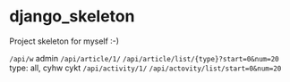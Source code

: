 # django_skeleton
Project skeleton for myself :-)

`/api/w` admin
`/api/article/1/`
`/api/article/list/{type}?start=0&num=20`  type: all, cyhw cykt
`/api/activity/1/`
`/api/actovity/list/start=0&num=20`
